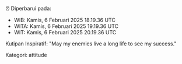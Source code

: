 ⏰ Diperbarui pada:
- WIB: Kamis, 6 Februari 2025 18.19.36 UTC
- WITA: Kamis, 6 Februari 2025 19.19.36 UTC
- WIT: Kamis, 6 Februari 2025 20.19.36 UTC

Kutipan Inspiratif:
"May my enemies live a long life to see my success."


Kategori: attitude

